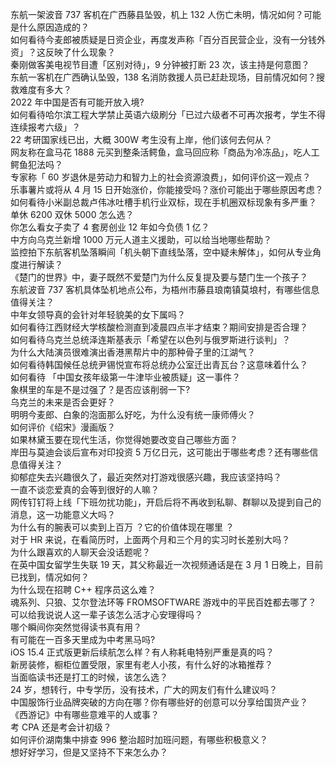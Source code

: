 东航一架波音 737 客机在广西藤县坠毁，机上 132 人伤亡未明，情况如何？可能是什么原因造成的？  
如何看待今麦郎被质疑是日资企业，再度发声称「百分百民营企业，没有一分钱外资」？这反映了什么现象？  
秦刚做客美电视节目遭「区别对待」，9 分钟被打断 23 次，该主持是何意图？  
东航一客机在广西确认坠毁，138 名消防救援人员已赶赴现场，目前情况如何？搜救难度有多大？  
2022 年中国是否有可能开放入境?  
如何看待哈尔滨工程大学禁止英语六级刷分「已过六级者不可再次报考，学生不得连续报考六级」？  
22 考研国家线已出，大概 300W 考生没有上岸，他们该何去何从？  
网友称在盒马花 1888 元买到整条活鳄鱼，盒马回应称「商品为冷冻品」，吃人工鳄鱼犯法吗？  
专家称「 60 岁退休是劳动力和智力上的社会资源浪费」，如何评价这一观点？  
乐事薯片或将从 4 月 15 日开始涨价，你能接受吗？涨价可能出于哪些原因考虑？  
如何看待小米副总裁卢伟冰吐槽手机行业双标，现在手机圈双标现象有多严重？  
单休 6200 双休 5000 怎么选？  
你怎么看女子卖了 4 套房创业 12 年如今负债 1 亿？  
中方向乌克兰新增 1000 万元人道主义援助，可以给当地哪些帮助？  
监控拍下东航客机坠落瞬间「机头朝下直线坠落，空中疑未解体」，如何从专业角度进行解读？  
《楚门的世界》中，妻子既然不爱楚门为什么反复提及要与楚门生一个孩子？  
东航波音 737 客机具体坠机地点公布，为梧州市藤县琅南镇莫埌村，有哪些信息值得关注？  
中年女领导真的会针对年轻貌美的女下属吗？  
如何看待江西财经大学核酸检测直到凌晨四点半才结束？期间安排是否合理？  
如何看待乌克兰总统泽连斯基表示「希望在以色列与俄罗斯进行谈判」？  
为什么大陆演员很难演出香港黑帮片中的那种骨子里的江湖气？  
如何看待韩国候任总统尹锡悦宣布将总统办公室迁出青瓦台？这意味着什么？  
如何看待 「中国女孩年级第一牛津毕业被质疑」这一事件？  
象棋里的车是不是过强了？是否应该削弱一下?  
乌克兰的未来是否会更好？  
明明今麦郎、白象的泡面那么好吃，为什么没有统一康师傅火？  
如何评价《绍宋》漫画版？  
如果林黛玉要在现代生活，你觉得她要改变自己哪些方面？  
岸田与莫迪会谈后宣布对印投资 5 万亿日元，这可能出于哪些考虑？还有哪些信息值得关注？  
抑郁症失去兴趣很久了，最近突然对打游戏很感兴趣，我应该坚持吗？  
一直不谈恋爱真的会等到很好的人嘛？  
网传钉钉将上线「下班勿扰功能」，开启后将不再收到私聊、群聊以及提到自己的消息，这一功能意义大吗？  
为什么有的腕表可以卖到上百万 ？它的价值体现在哪里 ？  
对于 HR 来说，在看简历时，上面两个月和三个月的实习时长差别大吗？  
为什么跟喜欢的人聊天会没话题呢？  
在英中国女留学生失联 19 天，其父称最近一次视频通话是在 3 月 1 日晚上，目前已找到，情况如何？  
为什么现在招聘 C++ 程序员这么难？  
魂系列、只狼、艾尔登法环等 FROMSOFTWARE 游戏中的平民百姓都去哪了？  
可以给我说说人这一辈子该怎么活才心安理得吗？  
哪个瞬间你突然觉得读书真有用？  
有可能在一百多天里成为中考黑马吗?  
iOS 15.4 正式版更新后续航怎么样？有人称耗电特别严重是真的吗？  
新房装修，橱柜位置受限，家里有老人小孩，有什么好的冰箱推荐？  
当面临读书还是打工的时候，该怎么选？  
24 岁，想转行，中专学历，没有技术，广大的网友们有什么建议吗？  
中国服饰行业品牌突破的方向在哪？你有哪些好的创意可以分享给国货产业？  
《西游记》中有哪些意难平的人或事？  
考 CPA 还是考会计初级？  
如何评价湖南集中排查 996 整治超时加班问题，有哪些积极意义？  
想好好学习，但是又坚持不下来怎么办？  
